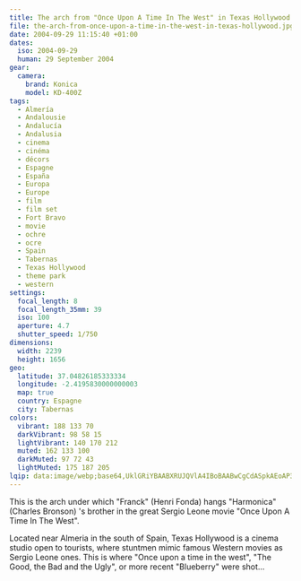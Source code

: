 ```yaml
---
title: The arch from "Once Upon A Time In The West" in Texas Hollywood
file: the-arch-from-once-upon-a-time-in-the-west-in-texas-hollywood.jpg
date: 2004-09-29 11:15:40 +01:00
dates:
  iso: 2004-09-29
  human: 29 September 2004
gear:
  camera:
    brand: Konica
    model: KD-400Z
tags:
  - Almería
  - Andalousie
  - Andalucía
  - Andalusia
  - cinema
  - cinéma
  - décors
  - Espagne
  - España
  - Europa
  - Europe
  - film
  - film set
  - Fort Bravo
  - movie
  - ochre
  - ocre
  - Spain
  - Tabernas
  - Texas Hollywood
  - theme park
  - western
settings:
  focal_length: 8
  focal_length_35mm: 39
  iso: 100
  aperture: 4.7
  shutter_speed: 1/750
dimensions:
  width: 2239
  height: 1656
geo:
  latitude: 37.04826185333334
  longitude: -2.4195830000000003
  map: true
  country: Espagne
  city: Tabernas
colors:
  vibrant: 188 133 70
  darkVibrant: 98 58 15
  lightVibrant: 140 170 212
  muted: 162 133 100
  darkMuted: 97 72 43
  lightMuted: 175 187 205
lqip: data:image/webp;base64,UklGRiYBAABXRUJQVlA4IBoBAABwCgCdASpkAEoAP3Gsx100rTG5qvlayzAuCWMAzB9T24JapqYpfPkrmIgcIzCF9Nb74KvSCmqZAhwBrb6SyWa874eJQSJTRit+xdtwUldXklFJ/I1JZF8Y8lWpAAD+s9DlrlXq8yq5P0uiqDcPadoGQRWD3u8jLDD/VJFIu4AtNPIPQ2Ng/DYq+VzBfU7YmTVnXFUEPMDM7lpj6351NmsbbHVYsU7Hcsm3ytEQSstSTHHrMjRr/euYwapm82oAhNAP0k0fz8RQFvLEBJ+JfBelm09sPie7hFpM/INcy+pSkC/GkN6d79+QIdGRJ1t3OdjQqyKgIYIU3AYvk7OFXiiC6xJsM3oDnOZUddgisRSi91O6/uWzNpOAAAA=
---
```


This is the arch under which "Franck" (Henri Fonda) hangs "Harmonica" (Charles Bronson) 's brother in the great Sergio Leone movie  "Once Upon A Time In The West".

Located near Almeria in the south of Spain, Texas Hollywood is a cinema studio open to tourists, where stuntmen mimic famous Western movies as Sergio Leone ones. This is where "Once upon a time in the west", "The Good, the Bad and the Ugly", or more recent "Blueberry" were shot...
